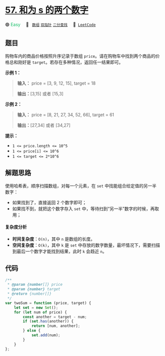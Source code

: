 # [57. 和为 s 的两个数字](https://leetcode.cn/problems/he-wei-sde-liang-ge-shu-zi-lcof)

🟢 <font color=#15bd66>Easy</font>&emsp; 🔖&ensp; [`数组`](/tag/array.md) [`双指针`](/tag/two-pointers.md) [`二分查找`](/tag/binary-search.md)&emsp; 🔗&ensp;[`LeetCode`](https://leetcode.cn/problems/he-wei-sde-liang-ge-shu-zi-lcof)

## 题目

购物车内的商品价格按照升序记录于数组 `price`。请在购物车中找到两个商品的价格总和刚好是 `target`。若存在多种情况，返回任一结果即可。

**示例 1：**

> **输入：** price = [3, 9, 12, 15], target = 18
>
> **输出：**[3,15] 或者 [15,3]

**示例 2：**

> **输入：** price = [8, 21, 27, 34, 52, 66], target = 61
>
> **输出：**[27,34] 或者 [34,27]

**提示：**

- `1 <= price.length <= 10^5`
- `1 <= price[i] <= 10^6`
- `1 <= target <= 2*10^6`

## 解题思路

使用哈希表，顺序扫描数组，对每一个元素，在 `set` 中找能组合给定值的另一半数字：

- 如果找到了，直接返回 2 个数字即可；
- 如果找不到，就把这个数字存入 `set` 中，等待扫到“另一半”数字的时候，再取用；

#### 复杂度分析

- **时间复杂度**：`O(n)`，其中 `n` 是数组的长度。
- **空间复杂度**：`O(k)`，其中 `k` 是 `set` 中存放的数字数量，最坏情况下，需要扫描到最后一个数字才能找到结果，此时 `k` 会趋近 `n`。

## 代码

```javascript
/**
 * @param {number[]} price
 * @param {number} target
 * @return {number[]}
 */
var twoSum = function (price, target) {
	let set = new Set();
	for (let num of price) {
		const another = target - num;
		if (set.has(another)) {
			return [num, another];
		} else {
			set.add(num);
		}
	}
};
```
